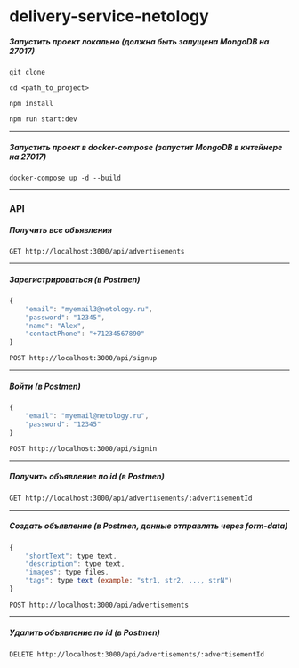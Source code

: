 # delivery-service-netology



##### Запустить проект локально (должна быть запущена MongoDB на 27017)


`git clone`


`cd <path_to_project>`


`npm install`


`npm run start:dev`

---
##### Запустить проект в docker-compose (запустит MongoDB в кнтейнере на 27017)

`docker-compose up -d --build`

---
### API

##### Получить все объявления

`GET http://localhost:3000/api/advertisements`

---
##### Зарегистрироваться (в Postmen)

```javascript
{
    "email": "myemail3@netology.ru",
    "password": "12345",
    "name": "Alex",
    "contactPhone": "+71234567890"
}
```
`POST http://localhost:3000/api/signup`

---
##### Войти (в Postmen)

```javascript
{
    "email": "myemail@netology.ru",
    "password": "12345"
}
```
`POST http://localhost:3000/api/signin`

---
##### Получить объявление по id (в Postmen)

`GET http://localhost:3000/api/advertisements/:advertisementId`

---
##### Создать объявление (в Postmen, данные отправлять через form-data)

```javascript
{
    "shortText": type text,
    "description": type text,
    "images": type files,
    "tags": type text (example: "str1, str2, ..., strN")
}
```
`POST http://localhost:3000/api/advertisements`

---
##### Удалить объявление по id (в Postmen)

`DELETE http://localhost:3000/api/advertisements/:advertisementId`

